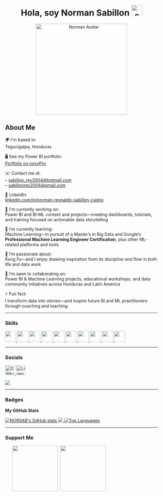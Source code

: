 <div align="center">
  <h1 align="center">Hola, soy Norman Sabillon <img src="https://em-content.zobj.net/source/microsoft-teams/337/waving-hand_1f44b.png" width="35px" alt="saludo"/></h1>
  <img src="https://i.imgur.com/1S2qnOv.png" alt="Norman Avatar" width="300px"/>
</div>

## About Me

🌍 I'm based in:  
Tegucigalpa, Honduras

🖥️ See my Power BI portfolio:  
[Portfolio on novyPro](https://www.novypro.com/profile_about/norman-reynaldosabillon-castro)

✉️ Contact me at:  
– sabillon_rey2004@hotmail.com  
– sabillonrey2004@gmail.com

🔗 LinkedIn:  
[linkedin.com/in/norman-reynaldo-sabillon-castro](https://www.linkedin.com/in/norman-reynaldo-sabillon-castro)

🚀 I'm currently working on:  
Power BI and BI‑ML content and projects—creating dashboards, tutorials, and training focused on actionable data storytelling  

🧠 I’m currently learning:  
Machine Learning—in pursuit of a Master’s in Big Data and Google’s **Professional Machine Learning Engineer Certification**, plus other ML-related platforms and tools

🥋 I’m passionate about:  
Kung Fu—and I enjoy drawing inspiration from its discipline and flow in both life and data work

🤝 I’m open to collaborating on:  
Power BI & Machine Learning projects, educational workshops, and data community initiatives across Honduras and Latin America

⚡ Fun fact:  
I transform data into stories—and inspire future BI and ML practitioners through coaching and teaching

---

### Skills
<p align="left">
  <a href="https://www.python.org/" target="_blank" rel="noreferrer">
    <img src="https://raw.githubusercontent.com/danielcranney/readme-generator/main/public/icons/skills/python-colored.svg" width="36" height="36" />
  </a>
  <a href="https://www.r-project.org/" target="_blank" rel="noreferrer">
    <img src="https://raw.githubusercontent.com/danielcranney/readme-generator/main/public/icons/skills/rlang-colored.svg" width="36" height="36" />
  </a>
  <a href="https://www.oracle.com/" target="_blank" rel="noreferrer">
    <img src="https://raw.githubusercontent.com/danielcranney/readme-generator/main/public/icons/skills/oracle-colored.svg" width="36" height="36" />
  </a>
  <a href="https://www.figma.com/" target="_blank" rel="noreferrer">
    <img src="https://raw.githubusercontent.com/danielcranney/readme-generator/main/public/icons/skills/figma-colored.svg" width="36" height="36" />
  </a>
  <a href="https://cloud.google.com/" target="_blank" rel="noreferrer">
    <img src="https://raw.githubusercontent.com/danielcranney/readme-generator/main/public/icons/skills/googlecloud-colored.svg" width="36" height="36" />
  </a>
  <a href="https://portal.azure.com/" target="_blank" rel="noreferrer">
    <img src="https://raw.githubusercontent.com/danielcranney/readme-generator/main/public/icons/skills/azure-colored.svg" width="36" height="36" />
  </a>
  <a href="https://www.tensorflow.org/" target="_blank" rel="noreferrer">
    <img src="https://raw.githubusercontent.com/danielcranney/readme-generator/main/public/icons/skills/tensorflow-colored.svg" width="36" height="36" />
  </a>
  <a href="https://pytorch.org/" target="_blank" rel="noreferrer">
    <img src="https://raw.githubusercontent.com/danielcranney/readme-generator/main/public/icons/skills/pytorch-colored.svg" width="36" height="36" />
  </a>
  <a href="https://powerbi.microsoft.com/" target="_blank" rel="noreferrer">
    <img src="https://img.icons8.com/color/48/000000/power-bi.png" width="36" height="36" />
  </a>
  <a href="https://www.tableau.com/" target="_blank" rel="noreferrer">
    <img src="https://img.icons8.com/color/48/000000/tableau-software.png" width="36" height="36" />
  </a>
</p>

---

### Socials
<p align="left">
  <a href="https://www.github.com/NORSAB" target="_blank" rel="noreferrer">
    <img src="https://raw.githubusercontent.com/danielcranney/readme-generator/main/public/icons/socials/github.svg" width="32" height="32" alt="GitHub" />
  </a>
  <a href="https://www.linkedin.com/in/norman-reynaldo-sabillon-castro" target="_blank" rel="noreferrer">
    <img src="https://raw.githubusercontent.com/danielcranney/readme-generator/main/public/icons/socials/linkedin.svg" width="32" height="32" alt="LinkedIn" />
  </a>
</p>

<a href="https://www.github.com/NORSAB" target="_blank" rel="noreferrer">
  <img src="https://img.shields.io/github/followers/NORSAB?logo=github&style=for-the-badge&color=0891b2&labelColor=1c1917" />
</a>

---

### Badges
<b>My GitHub Stats</b>

<a href="http://www.github.com/NORSAB">
  <img src="https://github-readme-stats.vercel.app/api?username=NORSAB&show_icons=true&count_private=true&title_color=ec4899&text_color=22c55e&icon_color=0891b2&bg_color=1c1917&hide_border=true" alt="NORSAB's GitHub stats" />
</a>

<a href="http://www.github.com/NORSAB">
  <img src="https://github-readme-streak-stats.herokuapp.com/?user=NORSAB&stroke=22c55e&background=1c1917&ring=ec4899&fire=ec4899&currStreakNum=22c55e&currStreakLabel=ec4899&sideNums=22c55e&sideLabels=22c55e&dates=22c55e&hide_border=true" />
</a>

<a href="https://github.com/NORSAB" align="left">
  <img src="https://github-readme-stats.vercel.app/api/top-langs/?username=NORSAB&langs_count=10&title_color=ec4899&text_color=22c55e&icon_color=0891b2&bg_color=1c1917&hide_border=true&locale=en&custom_title=Top%20Languages" alt="Top Languages" />
</a>

---

### Support Me
<ul style="list-style-type: none; margin: 0;">
  <li style="display: inline-block; margin-right: 0.25rem;">
    <a href="https://www.buymeacoffee.com/sabillonrer">
      <img src="https://cdn.buymeacoffee.com/buttons/v2/default-yellow.png" width="150" />
    </a>
  </li>
  <li style="display: inline-block; margin-right: 0.25rem;">
    <a href="https://www.ko-fi.com/normanreynaldosabilloncastro">
      <img src="https://storage.ko-fi.com/cdn/kofi2.png?v=3" width="150" />
    </a>
  </li>
</ul>
